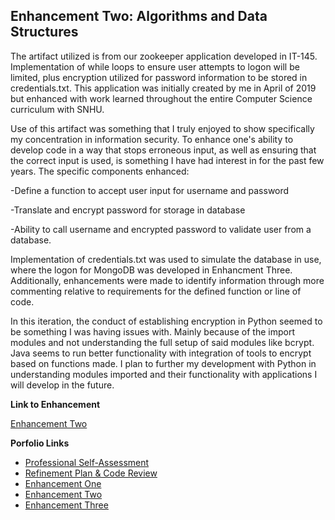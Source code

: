 ## Enhancement Two: Algorithms and Data Structures

The artifact utilized is from our zookeeper application developed in IT-145.  Implementation of while loops to ensure user attempts to logon will be limited, plus encryption utilized for password information to be stored in credentials.txt.  This application was initially created by me in April of 2019 but enhanced with work learned throughout the entire Computer Science curriculum with SNHU.

Use of this artifact was something that I truly enjoyed to show specifically my concentration in information security.  To enhance one's ability to develop code in a way that stops erroneous input, as well as ensuring that the correct input is used, is something I have had interest in for the past few years.  The specific components enhanced:

-Define a function to accept user input for username and password

-Translate and encrypt password for storage in database

-Ability to call username and encrypted password to validate user from a database.

Implementation of credentials.txt was used to simulate the database in use, where the logon for MongoDB was developed in Enhancment Three.  Additionally, enhancements were made to identify information through more commenting relative to requirements for the defined function or line of code.

In this iteration, the conduct of establishing encryption in Python seemed to be something I was having issues with.  Mainly because of the import modules and not understanding the full setup of said modules like bcrypt.  Java seems to run better functionality with integration of tools to encrypt based on functions made.  I plan to further my development with Python in understanding modules imported and their functionality with applications I will develop in the future.


**Link to Enhancement**

[Enhancement Two ](https://mikeariv.github.io/authenticationSystem.java)

**Porfolio Links**<br>
* [Professional Self-Assessment](https://mikeariv.github.io/index.html)<br>
* [Refinement Plan & Code Review](https://mikeariv.github.io/CodeReview.html)<br>
* [Enhancement One](https://mikeariv.github.io/EnhancementOne.html)<br>
* [Enhancement Two](https://mikeariv.github.io/EnhancementTwo.html)<br>
* [Enhancement Three](https://mikeariv.github.io/EnhancementThree.html)
